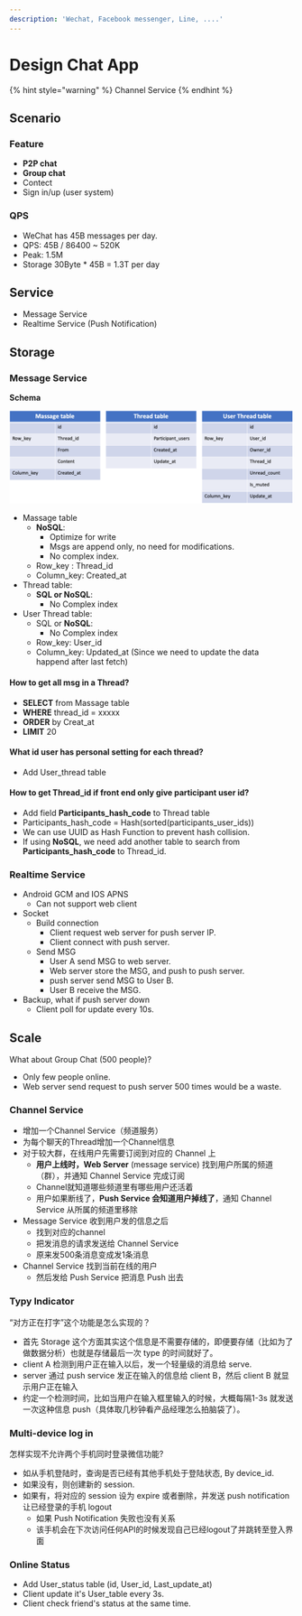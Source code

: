 ```yaml
---
description: 'Wechat, Facebook messenger, Line, ....'
---
```


# Design Chat App

{% hint style="warning" %}
Channel Service
{% endhint %}

## Scenario

### Feature

* **P2P chat**
* **Group chat**
* Contect
* Sign in/up \(user system\)

### QPS

* WeChat has 45B messages per day.
* QPS: 45B / 86400 ~ 520K
* Peak: 1.5M
* Storage 30Byte \* 45B = 1.3T per day

## Service

* Message Service
* Realtime Service \(Push Notification\)

## Storage

### Message Service

**Schema**

![](../.gitbook/assets/chat_sys.png)

* Massage table
  * **NoSQL**:
    * Optimize for write
    * Msgs are append only, no need for modifications.
    * No complex index.
  * Row\_key : Thread\_id
  * Column\_key: Created\_at
* Thread table:
  * **SQL or NoSQL**: 
    * No Complex index
* User Thread  table:
  * SQL or **NoSQL**: 
    * No Complex index
  * Row\_key: User\_id
  * Column\_key: Updated\_at \(Since we need to update the data happend after last fetch\)

#### **How to get all msg in a Thread?**

* **SELECT** from Massage table
* **WHERE** thread\_id = xxxxx
* **ORDER** by Creat\_at
* **LIMIT** 20

#### **What id user has personal setting for each thread?**

* Add User\_thread table

#### **How to get Thread\_id if front end only give participant user id?**

* Add field **Participants\_hash\_code** to Thread table
* Participants\_hash\_code = Hash\(sorted\(participants\_user\_ids\)\)
* We can use UUID as Hash Function to prevent hash collision.
* If using **NoSQL**, we need add another table to search from **Participants\_hash\_code** to Thread\_id.

### Realtime Service

* Android GCM and IOS APNS
  * Can not support web client
* Socket
  * Build connection
    * Client request web server for push server IP.
    * Client connect with push server.
  * Send MSG
    * User A send MSG to web server.
    * Web server store the MSG, and push to push server.
    * push server send MSG to User B.
    * User B receive the MSG.
* Backup, what if push server down
  * Client poll for update every 10s.

## Scale

What about Group Chat \(500 people\)?

* Only few people online.
* Web server send request to push server 500 times would be a waste.

### Channel Service

* 增加一个Channel Service（频道服务） 
* 为每个聊天的Thread增加一个Channel信息 
* 对于较大群，在线用户先需要订阅到对应的 Channel 上
  * **用户上线时，Web Server** \(message service\) 找到用户所属的频道（群），并通知 Channel Service 完成订阅 
  * Channel就知道哪些频道里有哪些用户还活着 
  * 用户如果断线了，**Push Service 会知道用户掉线了**，通知 Channel Service 从所属的频道里移除
* Message Service 收到用户发的信息之后
  * 找到对应的channel 
  * 把发消息的请求发送给 Channel Service 
  * 原来发500条消息变成发1条消息
* Channel Service 找到当前在线的用户
  * 然后发给 Push Service 把消息 Push 出去





### Typy Indicator

“对方正在打字”这个功能是怎么实现的？

* 首先 Storage 这个方面其实这个信息是不需要存储的，即便要存储（比如为了做数据分析）也就是存储最后一次 type 的时间就好了。 
* client A 检测到用户正在输入以后，发一个轻量级的消息给 serve.
* server 通过 push service 发正在输入的信息给 client B，然后 client B 就显示用户正在输入
* 约定一个检测时间，比如当用户在输入框里输入的时候，大概每隔1-3s 就发送一次这种信息 push（具体取几秒钟看产品经理怎么拍脑袋了）。

### Multi-device log in

怎样实现不允许两个手机同时登录微信功能?

* 如从手机登陆时，查询是否已经有其他手机处于登陆状态, By device\_id.
* 如果没有，则创建新的 session.
* 如果有，将对应的 session 设为 expire 或者删除，并发送 push notification 让已经登录的手机 logout
  * 如果 Push Notification 失败也没有关系 
  * 该手机会在下次访问任何API的时候发现自己已经logout了并跳转至登入界面

### Online Status

* Add User\_status table \(id, User\_id, Last\_update\_at\)
* Client update it's User\_table every 3s.
* Client check friend's status at the same time.

